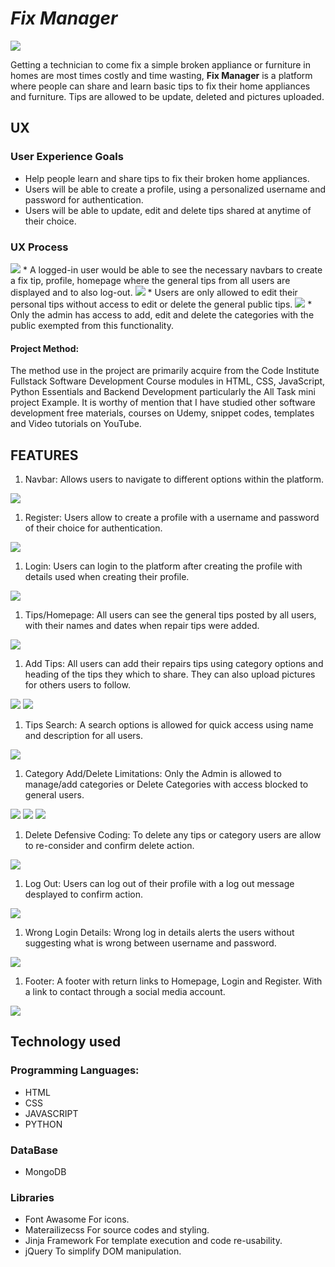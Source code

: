 # *Fix Manager*
<img src="static/assets/home.png">

Getting a technician to come fix a simple broken appliance or furniture in homes are most times costly and time wasting,  **Fix Manager** is a platform where people can share and learn basic tips to fix their home appliances and furniture. Tips are allowed to be update, deleted and pictures uploaded.


## UX

### User Experience Goals

* Help people learn and share tips to fix their broken home appliances.
* Users will be able to create a profile, using a personalized username and password for authentication.
* Users will be able to update, edit and delete tips shared at anytime of their choice.

### UX Process

<img src="static/assets/ux1.png">
* A logged-in user would be able to see the necessary navbars to create a fix tip, profile, homepage where the general tips from all users are displayed and to also log-out.

<img src="static/assets/ux2.png">
* Users are only allowed to edit their personal tips without access to edit or delete the general public tips.


<img src="static/assets/admin.png">
* Only the admin has access to add, edit and delete the categories with the public exempted from this functionality.



#### Project Method:
The method use in the project are primarily acquire from the Code Institute Fullstack Software Development Course modules in HTML, CSS, JavaScript, Python Essentials and Backend Development particularly the All Task mini project Example. It is worthy of mention that I have studied other software development free materials, courses on Udemy, snippet codes, templates and Video tutorials on YouTube.



## FEATURES

1. Navbar: Allows users to navigate to different options within the platform.
<img src="static/assets/home.png">

1. Register: Users allow to create a profile with a username and password of their choice for authentication.
<img src="static/assets/register.png">

1. Login: Users can login to the platform after creating the profile with details used when creating their profile.
<img src="static/assets/login.png">

1. Tips/Homepage: All users can see the general tips posted by all users, with their names and dates when repair tips were added.
<img src="static/assets/tips.png">

1. Add Tips: All users can add their repairs tips using category options and heading of the tips they which to share. They can also upload pictures for others users to follow.
<img src="static/assets/add_tips.png">
<img src="static/assets/add_tips2.png">

1. Tips Search: A search options is allowed for quick access using name and description for all users.
<img src="static/assets/tips_search.png">

1. Category Add/Delete Limitations: Only the Admin is allowed to manage/add categories or Delete Categories with access blocked to general users.
<img src="static/assets/manage_cate.png">
<img src="static/assets/add_cate.png">
<img src="static/assets/admin.png">

1. Delete Defensive Coding: To delete any tips or category users are allow to re-consider and confirm delete action.
<img src="static/assets/delete_cate.png">

1. Log Out: Users can log out of their profile with a log out message desplayed to confirm action.
<img src="static/assets/logout.png">

1. Wrong Login Details: Wrong log in details alerts the users without suggesting what is wrong between username and password.
<img src="static/assets/wro.png">

1. Footer: A footer with return links to Homepage, Login and Register. With a link to contact through a social media account.
<img src="static/assets/footer.png">

## Technology used

### Programming Languages:
* HTML
* CSS
* JAVASCRIPT
* PYTHON

### DataBase

* MongoDB

### Libraries
* Font Awasome  For icons.
* Materailizecss For source codes and styling.
* Jinja Framework For template execution and code re-usability.
* jQuery To simplify DOM manipulation.

